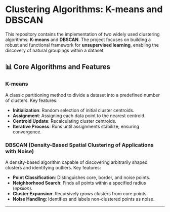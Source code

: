 # Clustering Algorithms: K-means and DBSCAN  

This repository contains the implementation of two widely used clustering algorithms: **K-means** and **DBSCAN**. The project focuses on building a robust and functional framework for **unsupervised learning**, enabling the discovery of natural groupings within a dataset.  

## 📊 Core Algorithms and Features  

### K-means  
A classic partitioning method to divide a dataset into a predefined number of clusters. Key features:  

- **Initialization**: Random selection of initial cluster centroids.  
- **Assignment**: Assigning each data point to the nearest centroid.  
- **Centroid Update**: Recalculating cluster centroids.  
- **Iterative Process**: Runs until assignments stabilize, ensuring convergence.  

### DBSCAN (Density-Based Spatial Clustering of Applications with Noise)  
A density-based algorithm capable of discovering arbitrarily shaped clusters and identifying outliers. Key features:  

- **Point Classification**: Distinguishes core, border, and noise points.  
- **Neighborhood Search**: Finds all points within a specified radius (*epsilon*).  
- **Cluster Expansion**: Recursively grows clusters from core points.  
- **Noise Handling**: Identifies and labels non-clustered points as noise.  

---
